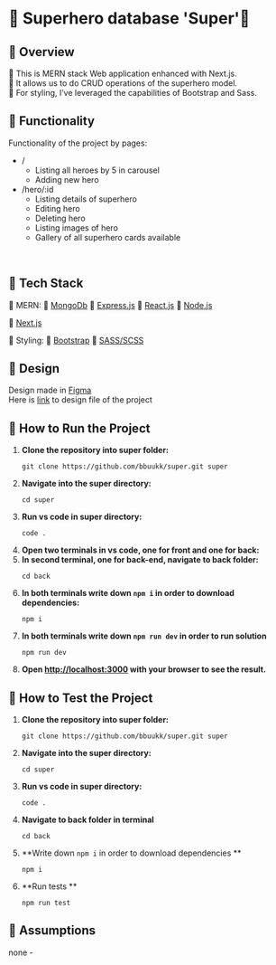 <!--HOW TO WRITE COOL README FILE TUTORIAL https://www.freecodecamp.org/news/how-to-write-a-good-readme-file/-->

# 📙 Superhero database 'Super'🦸

## 🔷 Overview

🔸 This is MERN stack Web application enhanced with Next.js.<br>
🔸 It allows us to do CRUD operations of the superhero model.<br>
🔸 For styling, I’ve leveraged the capabilities of Bootstrap and Sass.

## 🔷 Functionality

Functionality of the project by pages: <br>

- /
  - Listing all heroes by 5 in carousel
  - Adding new hero  
- /hero/:id
  - Listing details of superhero
  - Editing hero
  - Deleting hero
  - Listing images of hero
  - Gallery of all superhero cards available

<br>

## 🔷 Tech Stack

🔹 MERN:
🔸 [MongoDb](https://www.mongodb.com/)
🔸 [Express.js](https://expressjs.com/)
🔸 [React.js](https://react.dev/)
🔸 [Node.js](https://nodejs.org/en)

🔹 [Next.js](https://nextjs.org/)

🔹 Styling:
🔸 [Bootstrap](https://getbootstrap.com/)
🔸 [SASS/SCSS](https://sass-lang.com/)

## 🔷 Design

Design made in [Figma](figma.com/)<br>
Here is [link](https://www.figma.com/file/hkwpcRnYVYN8OVXBaTk3vE/super?type=design&t=E9zTlADF5z5cRY01-6) to design file of the project 

## 🔷 How to Run the Project

1. **Clone the repository into super folder:**
   ```
   git clone https://github.com/bbuukk/super.git super
   ```
2. **Navigate into the super directory:**
   ```
   cd super
   ```
3. **Run vs code in super directory:**
   ```
   code .
   ```
4. **Open two terminals in vs code, one for front and one for back:**
5. **In second terminal, one for back-end, navigate to back folder:**
   ```
   cd back
   ```
6. **In both terminals write down `npm i` in order to download dependencies:**
   ```
   npm i 
   ```
7. **In both terminals write down `npm run dev` in order to run solution**
   ```
   npm run dev
   
   ```
8. **Open [http://localhost:3000](http://localhost:3000) with your browser to see the result.**

## 🔷 How to Test the Project
1. **Clone the repository into super folder:**
   ```
   git clone https://github.com/bbuukk/super.git super
   ```
2. **Navigate into the super directory:**
   ```
   cd super
   ```
3. **Run vs code in super directory:**
   ```
   code .
   ```
4. **Navigate to back folder in terminal**
   ```
   cd back 
   ```
5. **Write down `npm i` in order to download dependencies **
   ```
   npm i 
   ```
6. **Run tests **
   ```
   npm run test
   ```
## 🔷 Assumptions
none -
